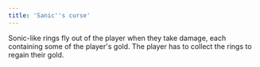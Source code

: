 ```yaml
---
title: 'Sanic''s curse'
---
```


Sonic-like rings fly out of the player when they take damage, each containing some of the player's gold. The player has to collect the rings to regain their gold.
